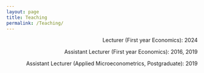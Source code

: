 ```yaml
---
layout: page
title: Teaching
permalink: /Teaching/
---
```



<p align="right"> Lecturer (First year Economics): 2024
  
<p align="right"> Assistant Lecturer (First year Economics): 2016, 2019


<p align="right"> Assistant Lecturer (Applied Microeconometrics, Postgraduate): 2019
